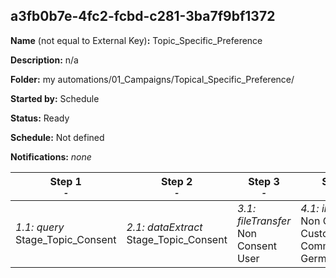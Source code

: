 ## a3fb0b7e-4fc2-fcbd-c281-3ba7f9bf1372

**Name** (not equal to External Key)**:** Topic_Specific_Preference

**Description:** n/a

**Folder:** my automations/01_Campaigns/Topical_Specific_Preference/

**Started by:** Schedule

**Status:** Ready

**Schedule:** Not defined

**Notifications:** _none_


| Step 1<br>_<small>-</small>_ | Step 2<br>_<small>-</small>_ | Step 3<br>_<small>-</small>_ | Step 4<br>_<small>-</small>_ |
| --- | --- | --- | --- |
| _1.1: query_<br>Stage_Topic_Consent | _2.1: dataExtract_<br>Stage_Topic_Consent | _3.1: fileTransfer_<br>Non Consent User | _4.1: importFile_<br>Non Consent Customer Communication Germany |
